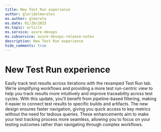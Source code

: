 ```yaml
---
title: New Test Run experience
author: gloridelmorales
ms.author: glmorale
ms.date: 01/20/2025
ms.topic: article
ms.service: azure-devops
ms.subservice: azure-devops-release-notes
description: New Test Run experience
hide_comments: true
---
```


# New Test Run experience

Easily track test results across iterations with the revamped Test Run tab. We’re simplifying workflows and providing a more test run-centric view to help you track results more intuitively and improve traceability across test cycles. With this update, you’ll benefit from pipeline-based filtering, making it easier to connect test results to specific builds and artifacts. The new design ensures faster navigation, giving you quick access to key metrics without the need for tedious queries. These enhancements aim to make your test tracking process more seamless, allowing you to focus on your testing outcomes rather than navigating through complex workflows.